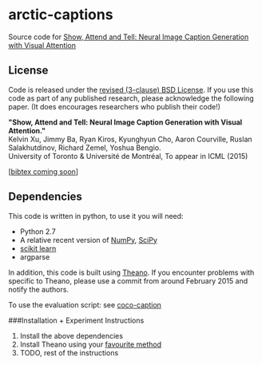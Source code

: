 # arctic-captions

Source code for [Show, Attend and Tell: Neural Image Caption Generation with Visual Attention](http://arxiv.org/abs/1502.03044)

## License

Code is released under the [revised (3-clause) BSD
License](http://directory.fsf.org/wiki/License:BSD_3Clause). If you use this
code as part of any published research, please acknowledge the following paper. 
(It does encourages researchers who publish their code!)

**"Show, Attend and Tell: Neural Image Caption Generation with Visual Attention."**  
Kelvin Xu, Jimmy Ba, Ryan Kiros, Kyunghyun Cho, Aaron Courville, Ruslan
Salakhutdinov, Richard Zemel, Yoshua Bengio.   
University of Toronto & Université de Montréal, 
To appear in ICML (2015)

[[bibtex coming soon]()]

## Dependencies

This code is written in python, to use it you will need:

* Python 2.7
* A relative recent version of [NumPy](http://www.numpy.org/), [SciPy](http://www.scipy.org/)
* [scikit learn](http://scikit-learn.org/stable/index.html)
* argparse 

In addition, this code is built using
[Theano](http://www.deeplearning.net/software/theano/). If you encounter
problems with specific to Theano, please use a commit from around February 2015
and notify the authors.

To use the evaluation script: see [coco-caption](https://github.com/tylin/coco-caption)

###Installation + Experiment Instructions
1) Install the above dependencies
2) Install Theano using your [favourite method](http://www.deeplearning.net/software/theano/) 
3) TODO, rest of the instructions 
